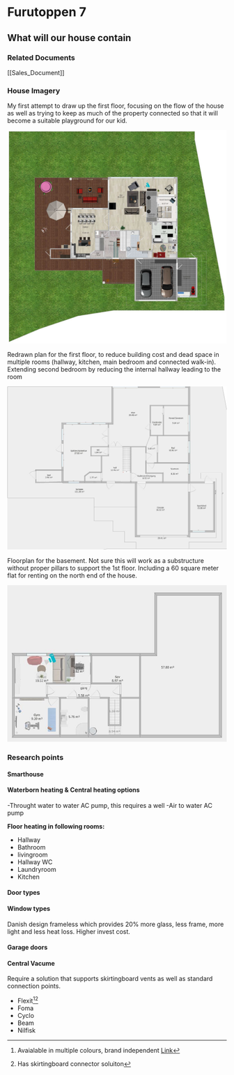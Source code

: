 # Furutoppen 7

## What will our house contain

### Related Documents
[[Sales_Document]] 


### House Imagery

My first attempt to draw up the first floor, focusing on the flow of the house as well as trying to keep as much of the property connected so that it will become a suitable playground for our kid.

![Floorplan 1st floor|250](https://github.com/Killeck/7/blob/master/images/floor1house1.JPG)

Redrawn plan for the first floor, to reduce building cost and dead space in multiple rooms (hallway, kitchen, main bedroom and connected walk-in). Extending second bedroom by reducing the internal hallway leading to the room

![Draft basement floorplan|250](https://github.com/Killeck/7/blob/master/images/floorplan1house2.JPG)

Floorplan for the basement. Not sure this will work as a substructure without proper pillars to support the 1st floor. Including a 60 square meter flat for renting on the north end of the house.

![Draft basement floorplan|250](https://github.com/Killeck/7/blob/master/images/floorplan0house1.JPG)



### Research points

#### **Smarthouse**

#### **Waterborn heating & Central heating options**
-Throught water to water AC pump, this requires a well
-Air to water AC pump

**Floor heating in following rooms:**
- Hallway
- Bathroom
- livingroom
- Hallway WC
- Laundryroom
- Kitchen

#### **Door types**


#### **Window types**
Danish design frameless which provides 20% more glass, less frame, more light and less heat loss. Higher invest cost.

#### **Garage doors**

#### **Central Vacume**
Require a solution that supports skirtingboard vents as well as standard connection points.

- Flexit[^o][^1]
- Foma
- Cyclo
- Beam
- Nilfisk

[^o]: Avaialable in multiple colours, brand independent [Link](https://sentralstovsugersenteret.no/butikk/produkter/sugekontakter/vacpan-feieluke)
[^1]: Has skirtingboard connector soluiton


